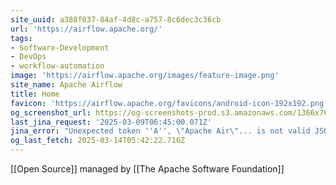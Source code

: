 ```yaml
---
site_uuid: a388f037-84af-4d8c-a757-8c6dec3c36cb
url: 'https://airflow.apache.org/'
tags:
- Software-Development
- DevOps
- workflow-automation
image: 'https://airflow.apache.org/images/feature-image.png'
site_name: Apache Airflow
title: Home
favicon: 'https://airflow.apache.org/favicons/android-icon-192x192.png'
og_screenshot_url: https://og-screenshots-prod.s3.amazonaws.com/1366x768/80/false/fd7567a9d24f610eed8dbfc9b0d94398c1e0e307906435c104dad363bd1dd1ad.jpeg
last_jina_request: '2025-03-09T06:45:00.071Z'
jina_error: "Unexpected token ''A'', \"Apache Air\"... is not valid JSON"
og_last_fetch: 2025-03-14T05:42:22.716Z
---
```

[[Open Source]] managed by [[The Apache Software Foundation]]
